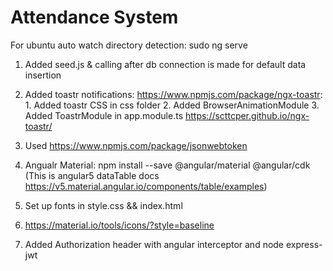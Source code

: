 # Attendance System

For ubuntu auto watch directory detection: sudo ng serve

1. Added seed.js & calling after db connection is made for default data insertion

2. Added toastr notifications: https://www.npmjs.com/package/ngx-toastr: 1. Added toastr CSS in css folder 2. Added BrowserAnimationModule 3. Added ToastrModule  in app.module.ts  https://scttcper.github.io/ngx-toastr/

3. Used https://www.npmjs.com/package/jsonwebtoken

4. Angualr Material: npm install --save @angular/material @angular/cdk (This is angular5 dataTable docs https://v5.material.angular.io/components/table/examples)

5. Set up fonts in style.css && index.html

6. https://material.io/tools/icons/?style=baseline

7. Added Authorization header with angular interceptor and node express-jwt